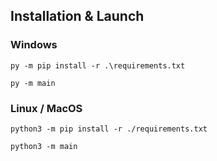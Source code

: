 ## Installation & Launch

### Windows

`py -m pip install -r .\requirements.txt`

`py -m main`

### **Linux / MacOS**

`python3 -m pip install -r ./requirements.txt`

`python3 -m main`
